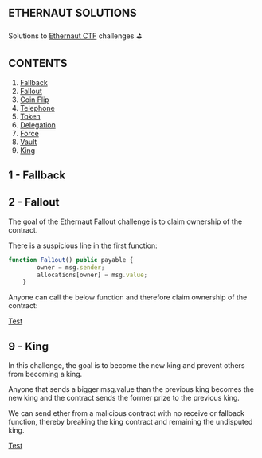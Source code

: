 ## ETHERNAUT SOLUTIONS

Solutions to [Ethernaut CTF](https://ethernaut.openzeppelin.com/) challenges ⛳️

## CONTENTS

1. [Fallback](#)
2. [Fallout](#2---fallout)
3. [Coin Flip](#3---coinflip)
4. [Telephone](#4---telephone)
5. [Token](#5---token)
6. [Delegation](#6---delegation)
7. [Force](#7---force)
8. [Vault](#8---vault)
9. [King](#9---king)

## 1 - Fallback

## 2 - Fallout

The goal of the Ethernaut Fallout challenge is to claim ownership of the contract.

There is a suspicious line in the first function:

```javascript
function Fal1out() public payable {
        owner = msg.sender;
        allocations[owner] = msg.value;
    }
```
Anyone can call the below function and therefore claim ownership of the contract:

[Test](#)

## 9 - King

In this challenge, the goal is to become the new king and prevent others from becoming a king.

Anyone that sends a bigger msg.value than the previous king becomes the new king and the contract sends the former prize to the previous king.

We can send ether from a malicious contract with no receive or fallback function, thereby breaking the king contract and remaining the undisputed king.

[Test](#)